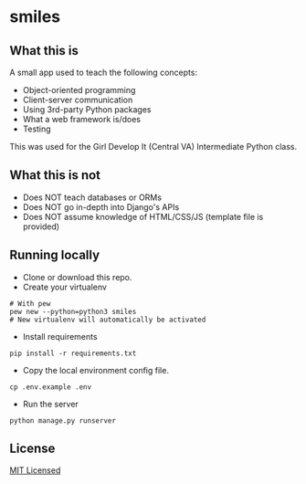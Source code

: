 # smiles

## What this is

A small app used to teach the following concepts:

* Object-oriented programming
* Client-server communication
* Using 3rd-party Python packages
* What a web framework is/does
* Testing

This was used for the Girl Develop It (Central VA) Intermediate Python class.

## What this is not

* Does NOT teach databases or ORMs
* Does NOT go in-depth into Django's APIs
* Does NOT assume knowledge of HTML/CSS/JS (template file is provided)

## Running locally

* Clone or download this repo.
* Create your virtualenv

```
# With pew
pew new --python=python3 smiles
# New virtualenv will automatically be activated
```

* Install requirements

```
pip install -r requirements.txt
```

* Copy the local environment config file.

```
cp .env.example .env
```

* Run the server

```
python manage.py runserver
```

## License

[MIT Licensed](https://sloria.mit-license.org/)
